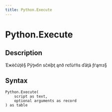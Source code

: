 ```yaml
---
title: Python.Execute
---
```


# Python.Execute


## Description

Έжèčúţê§ Рÿţнбп ѕčяїþţ ąпð гєťùѓñѕ ďăţã ƒѓąmз§


## Syntax

```powerquery
Python.Execute(
    script as text,
    optional arguments as record
) as table
```



